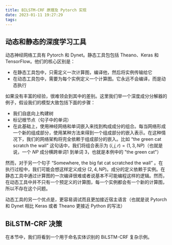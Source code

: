 ```yaml
---
title: BILSTM-CRF 原理及 Pytorch 实现
date: 2023-01-11 19:27:29
tags:
---
```

## 动态和静态的深度学习工具

动态神经网络工具有 Pytorch 和 Dynet。静态工具包包括 Theano、Keras 和 TensorFlow。他们的核心区别是：
- 在静态工具包中，只需定义一次计算图，编译他，然后将实例传输给它
- 在动态工具包中，需要为每个实例定义一个计算图。它永远不会编译，而是动态执行

如果没有丰富的经验，很难领会到其中的差别。这里我们举一个深度成分分解器的例子，假设我们的模型大致包括下面的步骤：
- 我们自底向上构建树
- 标记根节点（句子中的单词）
- 在此基础上，使用神经网络和单词嵌入来找到构成成分的组合。每当网络形成一个新的组成部分，使用某种方法来得到一个组成部分的嵌入表示。在这种情况下，我们的网络架构将完全依赖于组成部分的嵌入。比如 “the green cat scratch the wall” 这句话中，我们将组合表示为 $(i, j, r) = (1, 3, NP)$（也就是说，一个 $NP$ 成分横跨单词1 到单词 3，也就是本例中的 "the green cat"）

然而，对于另一个句子 “Somewhere, the big fat cat scratched the wall” 。在执行过程中，我们可能会想这样定义成分 $(2, 4, NP)$。成分的定义依赖于实例。在静态工具中通过计算图的一次编译很难或者说基本不可能编程这样的逻辑。然而，在动态工具中并不只有一个预定义的计算图，每一个实例都会有一个新的计算图，所以不存在这个问题。

动态工具的另一个优点是，更容易调试而且更加接近宿主语言（也就是说 Pytorch 和 Dynet 相比 Keras 或者 Theano 更接近 Python 的写法）

## BiLSTM-CRF 决策

在本节中，我们将看到一个用于命名实体识别的 BiLSTM-CRF 复杂示例。
